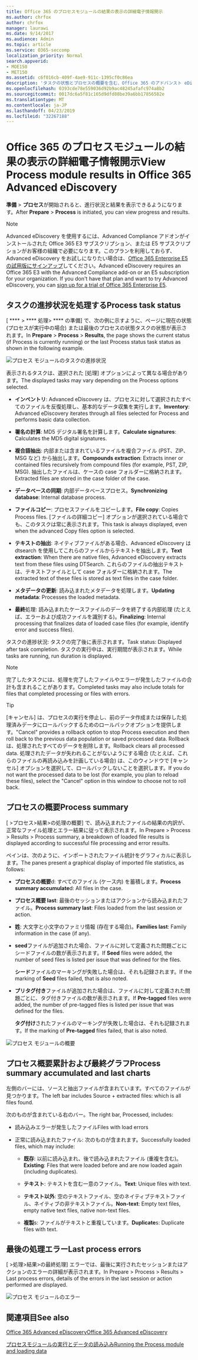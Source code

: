 ```yaml
---
title: Office 365 のプロセスモジュールの結果の表示の詳細電子情報開示
ms.author: chrfox
author: chrfox
manager: laurawi
ms.date: 9/14/2017
ms.audience: Admin
ms.topic: article
ms.service: O365-seccomp
localization_priority: Normal
search.appverid:
- MOE150
- MET150
ms.assetid: c6f016cb-409f-4ae9-911c-1395cf0c86ea
description: 'タスクの状態とプロセスの概要を含む、Office 365 のアドバンスト eDiscovery でのプロセスモジュールの実行結果を確認する方法について説明します。  '
ms.openlocfilehash: 0393cde78e559036d92b9ac48245afafc974a8b2
ms.sourcegitcommit: 0017dc6a5f81c165d9dfd88be39a6bb17856582e
ms.translationtype: MT
ms.contentlocale: ja-JP
ms.lasthandoff: 04/23/2019
ms.locfileid: "32267188"
---
```

# <a name="view-process-module-results-in-office-365-advanced-ediscovery"></a><span data-ttu-id="4bd1a-103">Office 365 のプロセスモジュールの結果の表示の詳細電子情報開示</span><span class="sxs-lookup"><span data-stu-id="4bd1a-103">View Process module results in Office 365 Advanced eDiscovery</span></span>

<span data-ttu-id="4bd1a-104">**準備** \> **プロセス**が開始されると、進行状況と結果を表示できるようになります。</span><span class="sxs-lookup"><span data-stu-id="4bd1a-104">After **Prepare** \> **Process** is initiated, you can view progress and results.</span></span> 
  
> [!NOTE]
> <span data-ttu-id="4bd1a-p101">Advanced eDiscovery を使用するには、Advanced Compliance アドオンがインストールされた Office 365 E3 サブスクリプション、または E5 サブスクリプションがお客様の組織で必要になります。このプランを利用しておらず、Advanced eDiscovery をお試しになりたい場合は、[Office 365 Enterprise E5 の試用版にサインアップ](https://go.microsoft.com/fwlink/p/?LinkID=698279)してください。</span><span class="sxs-lookup"><span data-stu-id="4bd1a-p101">Advanced eDiscovery requires an Office 365 E3 with the Advanced Compliance add-on or an E5 subscription for your organization. If you don't have that plan and want to try Advanced eDiscovery, you can [sign up for a trial of Office 365 Enterprise E5](https://go.microsoft.com/fwlink/p/?LinkID=698279).</span></span> 
  
## <a name="process-task-status"></a><span data-ttu-id="4bd1a-107">タスクの進捗状況を処理する</span><span class="sxs-lookup"><span data-stu-id="4bd1a-107">Process task status</span></span>

<span data-ttu-id="4bd1a-108">[ \*\*\*\* \> \*\*\*\* 処理\> \*\*\*\* の準備] で、次の例に示すように、ページに現在の状態 (プロセスが実行中の場合) または最後のプロセスの状態タスクの状態が表示されます。</span><span class="sxs-lookup"><span data-stu-id="4bd1a-108">In **Prepare** \> **Process** \> **Results**, the page shows the current status (if Process is currently running) or the last Process status task status as shown in the following example.</span></span>
  
![プロセス モジュールのタスクの進捗状況](media/9430f9e7-a4dd-47c7-ac2e-2c6a60fc948b.png)
  
<span data-ttu-id="4bd1a-110">表示されるタスクは、選択された [処理] オプションによって異なる場合があります。</span><span class="sxs-lookup"><span data-stu-id="4bd1a-110">The displayed tasks may vary depending on the Process options selected.</span></span> 
  
- <span data-ttu-id="4bd1a-111">**インベントリ**: Advanced eDiscovery は、プロセスに対して選択されたすべてのファイルを反復処理し、基本的なデータ収集を実行します。</span><span class="sxs-lookup"><span data-stu-id="4bd1a-111">**Inventory**: Advanced eDiscovery iterates through all files selected for Process and performs basic data collection.</span></span>
    
- <span data-ttu-id="4bd1a-112">**署名の計算**: MD5 デジタル署名を計算します。</span><span class="sxs-lookup"><span data-stu-id="4bd1a-112">**Calculate signatures**: Calculates the MD5 digital signatures.</span></span>
    
- <span data-ttu-id="4bd1a-113">**複合語抽出**: 内部または含まれているファイルを複合ファイル (PST、ZIP、MSG など) から抽出します。</span><span class="sxs-lookup"><span data-stu-id="4bd1a-113">**Compounds extraction**: Extracts inner or contained files recursively from compound files (for example, PST, ZIP, MSG).</span></span> <span data-ttu-id="4bd1a-114">抽出したファイルは、ケースの case フォルダーに格納されます。</span><span class="sxs-lookup"><span data-stu-id="4bd1a-114">Extracted files are stored in the case folder of the case.</span></span>
    
- <span data-ttu-id="4bd1a-115">**データベースの同期**: 内部データベースプロセス。</span><span class="sxs-lookup"><span data-stu-id="4bd1a-115">**Synchronizing database**: Internal database process.</span></span>
    
- <span data-ttu-id="4bd1a-116">**ファイルコピー**: プロセスファイルをコピーします。</span><span class="sxs-lookup"><span data-stu-id="4bd1a-116">**File copy**: Copies Process files.</span></span> <span data-ttu-id="4bd1a-117">[ファイルの詳細コピー] オプションが選択されている場合でも、このタスクは常に表示されます。</span><span class="sxs-lookup"><span data-stu-id="4bd1a-117">This task is always displayed, even when the advanced Copy files option is selected.</span></span>
    
- <span data-ttu-id="4bd1a-118">**テキストの抽出**: ネイティブファイルがある場合、Advanced eDiscovery は dtsearch を使用してこれらのファイルからテキストを抽出します。</span><span class="sxs-lookup"><span data-stu-id="4bd1a-118">**Text extraction**: When there are native files, Advanced eDiscovery extracts text from these files using DTSearch.</span></span> <span data-ttu-id="4bd1a-119">これらのファイルの抽出テキストは、テキストファイルとして case フォルダーに格納されます。</span><span class="sxs-lookup"><span data-stu-id="4bd1a-119">The extracted text of these files is stored as text files in the case folder.</span></span>
    
- <span data-ttu-id="4bd1a-120">**メタデータの更新**: 読み込まれたメタデータを処理します。</span><span class="sxs-lookup"><span data-stu-id="4bd1a-120">**Updating metadata**: Processes the loaded metadata.</span></span> 
    
- <span data-ttu-id="4bd1a-121">**最終**処理: 読み込まれたケースファイルのデータを終了する内部処理 (たとえば、エラーおよび成功ファイルを識別する)。</span><span class="sxs-lookup"><span data-stu-id="4bd1a-121">**Finalizing**: Internal processing that finalizes data of loaded case files (for example, identify error and success files).</span></span> 
    
<span data-ttu-id="4bd1a-122">タスクの進捗状況: タスクの完了後に表示されます。</span><span class="sxs-lookup"><span data-stu-id="4bd1a-122">Task status: Displayed after task completion.</span></span> <span data-ttu-id="4bd1a-123">タスクの実行中は、実行期間が表示されます。</span><span class="sxs-lookup"><span data-stu-id="4bd1a-123">While tasks are running, run duration is displayed.</span></span>
  
> [!NOTE]
> <span data-ttu-id="4bd1a-124">完了したタスクには、処理を完了したファイルやエラーが発生したファイルの合計も含まれることがあります。</span><span class="sxs-lookup"><span data-stu-id="4bd1a-124">Completed tasks may also include totals for files that completed processing or files with errors.</span></span> 
  
> [!TIP]
> <span data-ttu-id="4bd1a-125">[キャンセル] は、プロセスの実行を停止し、前のデータ作成または保存した処理済みデータにロールバックするためのロールバックオプションを提供します。</span><span class="sxs-lookup"><span data-stu-id="4bd1a-125">"Cancel" provides a rollback option to stop Process execution and then roll back to the previous data population or saved processed data.</span></span> <span data-ttu-id="4bd1a-126">Rollback は、処理されたすべてのデータを削除します。</span><span class="sxs-lookup"><span data-stu-id="4bd1a-126">Rollback clears all processed data.</span></span> <span data-ttu-id="4bd1a-127">処理されたデータが失われることがないようにする場合 (たとえば、これらのファイルの再読み込みを計画している場合) は、このウィンドウで [キャンセル] オプションを選択して、ロールバックしないことを選択します。</span><span class="sxs-lookup"><span data-stu-id="4bd1a-127">If you do not want the processed data to be lost (for example, you plan to reload these files), select the "Cancel" option in this window to choose not to roll back.</span></span> 
  
## <a name="process-summary"></a><span data-ttu-id="4bd1a-128">プロセスの概要</span><span class="sxs-lookup"><span data-stu-id="4bd1a-128">Process summary</span></span>

<span data-ttu-id="4bd1a-129">[ \>プロセス\>結果\>の処理の概要] で、読み込まれたファイルの結果の内訳が、正常なファイル処理とエラー結果に従って表示されます。</span><span class="sxs-lookup"><span data-stu-id="4bd1a-129">In Prepare \> Process \> Results \> Process summary, a breakdown of loaded file results is displayed according to successful file processing and error results.</span></span>
  
<span data-ttu-id="4bd1a-130">ペインは、次のように、インポートされたファイル統計をグラフィカルに表示します。</span><span class="sxs-lookup"><span data-stu-id="4bd1a-130">The panes present a graphical display of imported file statistics, as follows:</span></span>
  
- <span data-ttu-id="4bd1a-131">**プロセスの概要**d: すべてのファイル (ケース内) を蓄積します。</span><span class="sxs-lookup"><span data-stu-id="4bd1a-131">**Process summary accumulate**d: All files in the case.</span></span>
    
- <span data-ttu-id="4bd1a-132">**プロセス概要 last**: 最後のセッションまたはアクションから読み込まれたファイル。</span><span class="sxs-lookup"><span data-stu-id="4bd1a-132">**Process summary last**: Files loaded from the last session or action.</span></span> 
    
- <span data-ttu-id="4bd1a-133">**姓**: 大文字と小文字のファミリ情報 (存在する場合)。</span><span class="sxs-lookup"><span data-stu-id="4bd1a-133">**Families last**: Family information in the case (if any).</span></span>
    
- <span data-ttu-id="4bd1a-134">**seed**ファイルが追加された場合、ファイルに対して定義された問題ごとにシードファイルの数が表示されます。</span><span class="sxs-lookup"><span data-stu-id="4bd1a-134">If **Seed** files were added, the number of seed files is listed per issue that was defined for the files.</span></span> 
    
    <span data-ttu-id="4bd1a-135">**シード**ファイルのマーキングが失敗した場合は、それも記録されます。</span><span class="sxs-lookup"><span data-stu-id="4bd1a-135">If the marking of **Seed** files failed, that is also noted.</span></span> 
    
- <span data-ttu-id="4bd1a-136">**プリタグ付き**ファイルが追加された場合は、ファイルに対して定義された問題ごとに、タグ付きファイルの数が表示されます。</span><span class="sxs-lookup"><span data-stu-id="4bd1a-136">If **Pre-tagged** files were added, the number of pre-tagged files is listed per issue that was defined for the files.</span></span> 
    
    <span data-ttu-id="4bd1a-137">**タグ付け**されたファイルのマーキングが失敗した場合は、それも記録されます。</span><span class="sxs-lookup"><span data-stu-id="4bd1a-137">If the marking of **Pre-tagged** files failed, that is also noted.</span></span> 
    
![プロセス モジュールの概要](media/2086a691-9e3d-4117-beb2-a5c3a9a4cc94.png)
  
## <a name="process-summary-accumulated-and-last-charts"></a><span data-ttu-id="4bd1a-139">プロセス概要累計および最終グラフ</span><span class="sxs-lookup"><span data-stu-id="4bd1a-139">Process summary accumulated and last charts</span></span>

<span data-ttu-id="4bd1a-140">左側のバーには、ソースと抽出ファイルが含まれています。すべてのファイルが見つかります。</span><span class="sxs-lookup"><span data-stu-id="4bd1a-140">The left bar includes Source + extracted files: which is all files found.</span></span> 
  
<span data-ttu-id="4bd1a-141">次のものが含まれている右のバー。</span><span class="sxs-lookup"><span data-stu-id="4bd1a-141">The right bar, Processed, includes:</span></span>
  
- <span data-ttu-id="4bd1a-142">読み込みエラーが発生したファイル</span><span class="sxs-lookup"><span data-stu-id="4bd1a-142">Files with load errors</span></span>
    
- <span data-ttu-id="4bd1a-143">正常に読み込まれたファイル: 次のものが含まれます。</span><span class="sxs-lookup"><span data-stu-id="4bd1a-143">Successfully loaded files, which may include:</span></span> 
    
  - <span data-ttu-id="4bd1a-144">**既存**: 以前に読み込まれ、後で読み込まれたファイル (重複を含む)。</span><span class="sxs-lookup"><span data-stu-id="4bd1a-144">**Existing**: Files that were loaded before and are now loaded again (including duplicates).</span></span>
    
  - <span data-ttu-id="4bd1a-145">**テキスト**: テキストを含む一意のファイル。</span><span class="sxs-lookup"><span data-stu-id="4bd1a-145">**Text**: Unique files with text.</span></span>
    
  - <span data-ttu-id="4bd1a-146">**テキスト以外**: 空のテキストファイル、空のネイティブテキストファイル、ネイティブの非テキストファイル。</span><span class="sxs-lookup"><span data-stu-id="4bd1a-146">**Non-text**: Empty text files, empty native text files, native non-text files.</span></span> 
    
  - <span data-ttu-id="4bd1a-147">**複製**s: ファイルがテキストと重複しています。</span><span class="sxs-lookup"><span data-stu-id="4bd1a-147">**Duplicate**s: Duplicate files with text.</span></span>
    
## <a name="last-process-errors"></a><span data-ttu-id="4bd1a-148">最後の処理エラー</span><span class="sxs-lookup"><span data-stu-id="4bd1a-148">Last process errors</span></span>

<span data-ttu-id="4bd1a-149">[ \>処理\>結果\>の最終処理] エラーでは、最後に実行されたセッションまたはアクションのエラーの詳細が表示されます。</span><span class="sxs-lookup"><span data-stu-id="4bd1a-149">In Prepare \> Process \> Results \> Last process errors, details of the errors in the last session or action performed are displayed.</span></span>
  
![プロセス モジュールのエラー](media/4771d0f4-4217-445a-9ba4-8b6541c5ad09.png)
  
## <a name="see-also"></a><span data-ttu-id="4bd1a-151">関連項目</span><span class="sxs-lookup"><span data-stu-id="4bd1a-151">See also</span></span>

[<span data-ttu-id="4bd1a-152">Office 365 Advanced eDiscovery</span><span class="sxs-lookup"><span data-stu-id="4bd1a-152">Office 365 Advanced eDiscovery</span></span>](office-365-advanced-ediscovery.md)
  
[<span data-ttu-id="4bd1a-153">プロセスモジュールの実行とデータの読み込み</span><span class="sxs-lookup"><span data-stu-id="4bd1a-153">Running the Process module and loading data</span></span>](run-the-process-module-and-load-data-in-advanced-ediscovery.md)

